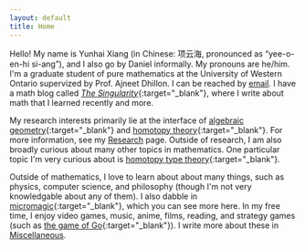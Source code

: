 ```yaml
---
layout: default
title: Home
---
```



Hello! My name is Yunhai Xiang (in Chinese: 项云海, pronounced as “yee-o-en-hi si-ang”), and I also go by Daniel informally. My pronouns are he/him. I'm a graduate student of pure mathematics at the University of Western Ontario supervized by Prof. Ajneet Dhillon. I can be reached by [email](mailto:yxiang72@uwo.ca). I have a math blog called [_The Singularity_](https://thesingularity.me){:target="_blank"}, where I write about math that I learned recently and more.

My research interests primarily lie at the interface of [algebraic geometry](https://ncatlab.org/nlab/show/algebraic+geometry){:target="_blank"} and [homotopy theory](https://ncatlab.org/nlab/show/homotopy+theory){:target="_blank"}. For more information, see my [Research](/research) page. Outside of research, I am also broadly curious about many other topics in mathematics. One particular topic I'm very curious about is [homotopy type theory](https://ncatlab.org/nlab/show/homotopy+type+theory){:target="_blank"}.

Outside of mathematics, I love to learn about about many things, such as physics, computer science, and philosophy (though I'm not very knowledgable about any of them). I also dabble in [micromagic](https://en.wikipedia.org/wiki/Close-up_magic){:target="_blank"}, which you can see more here. In my free time, I enjoy video games, music, anime, films, reading, and strategy games (such as [the game of Go](https://en.wikipedia.org/wiki/Go_(game)){:target="_blank"}). I write more about these in [Miscellaneous](/miscellaneous).


<!--I do not usually browse or use social media except for academic or family-related reasons. I highly recommend this life style. It has been shown that this improves mental health and productivity. -->
<!--
I'm an advocate for Kiran Kedlaya's "no social media" lifestyle. I try to minimize my unnecessary uses of social media, browsing or content-creating (though I still use some messaging functions). I feel that this is very beneficial for my mental health, and I highly recommend that you try the same.-->